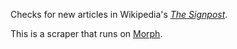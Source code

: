 Checks for new articles in Wikipedia's [_The Signpost_](https://en.wikipedia.org/wiki/Wikipedia:Wikipedia_Signpost).

This is a scraper that runs on [Morph](https://morph.io).
